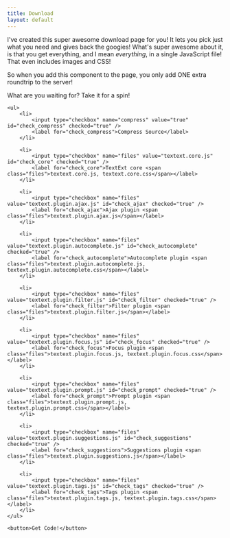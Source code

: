 ```yaml
---
title: Download
layout: default
---
```

I've created this super awesome download page for you! It lets you pick just what you need and gives back the googies! What's super awesome about it, is that you get everything, and I mean *everything*, in a single JavaScript file! That even includes images and CSS!

So when you add this component to the page, you only add ONE extra roundtrip to the server!

What are you waiting for? Take it for a spin!

<form id="download" method="post" action="http://localhost:3000/build">
	<input type="hidden" name="product" value="textext" />
	<input type="hidden" name="version" value="1.0" />

	<ul>
		<li>
			<input type="checkbox" name="compress" value="true" id="check_compress" checked="true" />
			<label for="check_compress">Compress Source</label>
		</li>

		<li>
			<input type="checkbox" name="files" value="textext.core.js" id="check_core" checked="true" />
			<label for="check_core">TextExt core <span class="files">textext.core.js, textext.core.css</span></label>
		</li>

		<li>
			<input type="checkbox" name="files" value="textext.plugin.ajax.js" id="check_ajax" checked="true" />
			<label for="check_ajax">Ajax plugin <span class="files">textext.plugin.ajax.js</span></label>
		</li>

		<li>
			<input type="checkbox" name="files" value="textext.plugin.autocomplete.js" id="check_autocomplete" checked="true" />
			<label for="check_autocomplete">Autocomplete plugin <span class="files">textext.plugin.autocomplete.js, textext.plugin.autocomplete.css</span></label>
		</li>

		<li>
			<input type="checkbox" name="files" value="textext.plugin.filter.js" id="check_filter" checked="true" />
			<label for="check_filter">Filter plugin <span class="files">textext.plugin.filter.js</span></label>
		</li>

		<li>
			<input type="checkbox" name="files" value="textext.plugin.focus.js" id="check_focus" checked="true" />
			<label for="check_focus">Focus plugin <span class="files">textext.plugin.focus.js, textext.plugin.focus.css</span></label>
		</li>

		<li>
			<input type="checkbox" name="files" value="textext.plugin.prompt.js" id="check_prompt" checked="true" />
			<label for="check_prompt">Prompt plugin <span class="files">textext.plugin.prompt.js, textext.plugin.prompt.css</span></label>
		</li>

		<li>
			<input type="checkbox" name="files" value="textext.plugin.suggestions.js" id="check_suggestions" checked="true" />
			<label for="check_suggestions">Suggestions plugin <span class="files">textext.plugin.suggestions.js</span></label>
		</li>

		<li>
			<input type="checkbox" name="files" value="textext.plugin.tags.js" id="check_tags" checked="true" />
			<label for="check_tags">Tags plugin <span class="files">textext.plugin.tags.js, textext.plugin.tags.css</span></label>
		</li>
	</ul>

	<button>Get Code!</button>
</form>


